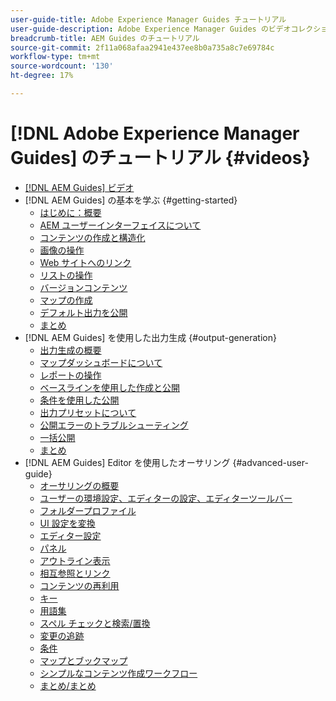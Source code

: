 ```yaml
---
user-guide-title: Adobe Experience Manager Guides チュートリアル
user-guide-description: Adobe Experience Manager Guides のビデオコレクションです。
breadcrumb-title: AEM Guides のチュートリアル
source-git-commit: 2f11a068afaa2941e437ee8b0a735a8c7e69784c
workflow-type: tm+mt
source-wordcount: '130'
ht-degree: 17%

---
```



# [!DNL Adobe Experience Manager Guides] のチュートリアル {#videos}

+ [[!DNL AEM Guides] ビデオ](overview.md)
+ [!DNL AEM Guides] の基本を学ぶ {#getting-started}
   + [はじめに：概要](./course-1/overview.md)
   + [AEM ユーザーインターフェイスについて](./course-1/understanding-the-aem-user-interface.md)
   + [コンテンツの作成と構造化](./course-1/creating-and-structuring-content.md)
   + [画像の操作](./course-1/working-with-images.md)
   + [Web サイトへのリンク](./course-1/linking-to-websites.md)
   + [リストの操作](./course-1/working-with-lists.md)
   + [バージョンコンテンツ](./course-1/versioning-content.md)
   + [マップの作成](./course-1/creating-a-map.md)
   + [デフォルト出力を公開](./course-1/publishing-default-output.md)
   + [まとめ](./course-1/recap.md)
+ [!DNL AEM Guides] を使用した出力生成 {#output-generation}
   + [出力生成の概要](./course-2/overview.md)
   + [マップダッシュボードについて](./course-2/introduction-to-the-map-dashboard.md)
   + [レポートの操作](./course-2/working-with-reports.md)
   + [ベースラインを使用した作成と公開](./course-2/creating-and-publishing-with-baselines.md)
   + [条件を使用した公開](./course-2/publishing-with-conditions.md)
   + [出力プリセットについて](./course-2/output-presets.md)
   + [公開エラーのトラブルシューティング](./course-2/troubleshooting-publishing-errors.md)
   + [一括公開](./course-2/bulk-publishing.md)
   + [まとめ](./course-2/recap.md)
+ [!DNL AEM Guides] Editor を使用したオーサリング {#advanced-user-guide}
   + [オーサリングの概要](./course-3/overview.md)
   + [ユーザーの環境設定、エディターの設定、エディターツールバー](./course-3/user-settings-preferences-toolbars.md)
   + [フォルダープロファイル](./course-3/folder-profiles.md)
   + [UI 設定を変換](./course-3/conver-ui-config.md)
   + [エディター設定](./course-3/editor-configuration.md)
   + [パネル](./course-3/panels.md)
   + [アウトライン表示](./course-3/outline-view.md)
   + [相互参照とリンク](./course-3/cross-references-and-links.md)
   + [コンテンツの再利用](./course-3/content-reuse.md)
   + [キー](./course-3/keys.md)
   + [用語集](./course-3/glossary.md)
   + [スペル チェックと検索/置換](./course-3/spell-check.md)
   + [変更の追跡](./course-3/track-changes.md)
   + [条件](./course-3/conditions.md)
   + [マップとブックマップ](./course-3/maps-and-bookmaps.md)
   + [シンプルなコンテンツ作成ワークフロー](./course-3/simple-content-creation-workflows.md)
   + [まとめ/まとめ](./course-3/recap.md)